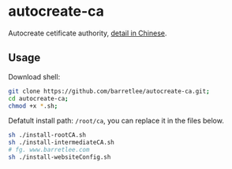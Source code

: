 # autocreate-ca

Autocreate cetificate authority, [detail in Chinese](http://www.barretlee.com/blog/2016/04/24/detail-about-ca-and-certs/).

## Usage

Download shell:

```bash
git clone https://github.com/barretlee/autocreate-ca.git;
cd autocreate-ca;
chmod +x *.sh;
```

Defatult install path: `/root/ca`, you can replace it in the files below.

```bash
sh ./install-rootCA.sh
sh ./install-intermediateCA.sh
# fg. www.barretlee.com 
sh ./install-websiteConfig.sh
```

